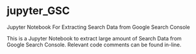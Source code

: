 # jupyter_GSC
Jupyter Notebook For Extracting Search Data from Google Search Console

This is a Jupyter Notebook to extract large amount of Search Data from Google Search Console. Relevant code comments can be found in-line.
